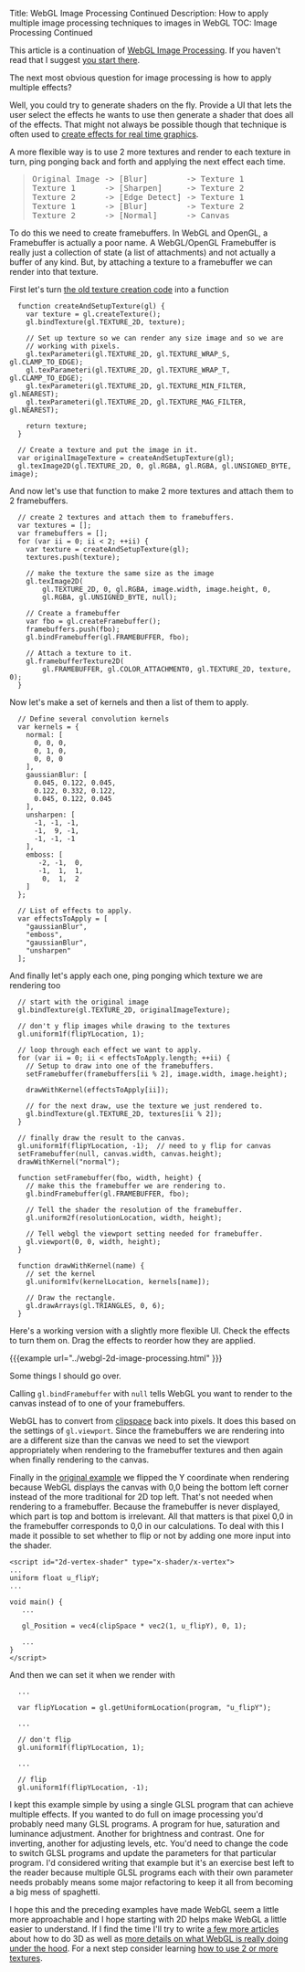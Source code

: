 Title: WebGL Image Processing Continued
Description: How to apply multiple image processing techniques to images in WebGL
TOC: Image Processing Continued


This article is a continuation of [WebGL Image Processing](webgl-image-processing.html).
If you haven't read that I suggest [you start there](webgl-image-processing.html).

The next most obvious question for image processing is how to apply multiple effects?

Well, you could try to generate shaders on the fly.  Provide a UI that
lets the user select the effects he wants to use then generate a shader
that does all of the effects.  That might not always be possible though
that technique is often used to [create effects for real time
graphics](http://www.youtube.com/watch?v=cQUn0Zeh-0Q).

A more flexible way is to use 2 more textures and render to each texture
in turn, ping ponging back and forth and applying the next effect each
time.

<blockquote><pre>Original Image -&gt; [Blur]        -&gt; Texture 1
Texture 1      -&gt; [Sharpen]     -&gt; Texture 2
Texture 2      -&gt; [Edge Detect] -&gt; Texture 1
Texture 1      -&gt; [Blur]        -&gt; Texture 2
Texture 2      -&gt; [Normal]      -&gt; Canvas</pre></blockquote>

To do this we need to create framebuffers.  In WebGL and OpenGL, a
Framebuffer is actually a poor name.  A WebGL/OpenGL Framebuffer is really
just a collection of state (a list of attachments) and not actually a
buffer of any kind.  But, by attaching a texture to a framebuffer we can
render into that texture.

First let's turn [the old texture creation
code](webgl-image-processing.html) into a function

```
  function createAndSetupTexture(gl) {
    var texture = gl.createTexture();
    gl.bindTexture(gl.TEXTURE_2D, texture);

    // Set up texture so we can render any size image and so we are
    // working with pixels.
    gl.texParameteri(gl.TEXTURE_2D, gl.TEXTURE_WRAP_S, gl.CLAMP_TO_EDGE);
    gl.texParameteri(gl.TEXTURE_2D, gl.TEXTURE_WRAP_T, gl.CLAMP_TO_EDGE);
    gl.texParameteri(gl.TEXTURE_2D, gl.TEXTURE_MIN_FILTER, gl.NEAREST);
    gl.texParameteri(gl.TEXTURE_2D, gl.TEXTURE_MAG_FILTER, gl.NEAREST);

    return texture;
  }

  // Create a texture and put the image in it.
  var originalImageTexture = createAndSetupTexture(gl);
  gl.texImage2D(gl.TEXTURE_2D, 0, gl.RGBA, gl.RGBA, gl.UNSIGNED_BYTE, image);
```

And now let's use that function to make 2 more textures and attach them to
2 framebuffers.

```
  // create 2 textures and attach them to framebuffers.
  var textures = [];
  var framebuffers = [];
  for (var ii = 0; ii < 2; ++ii) {
    var texture = createAndSetupTexture(gl);
    textures.push(texture);

    // make the texture the same size as the image
    gl.texImage2D(
        gl.TEXTURE_2D, 0, gl.RGBA, image.width, image.height, 0,
        gl.RGBA, gl.UNSIGNED_BYTE, null);

    // Create a framebuffer
    var fbo = gl.createFramebuffer();
    framebuffers.push(fbo);
    gl.bindFramebuffer(gl.FRAMEBUFFER, fbo);

    // Attach a texture to it.
    gl.framebufferTexture2D(
        gl.FRAMEBUFFER, gl.COLOR_ATTACHMENT0, gl.TEXTURE_2D, texture, 0);
  }
```

Now let's make a set of kernels and then a list of them to apply.

```
  // Define several convolution kernels
  var kernels = {
    normal: [
      0, 0, 0,
      0, 1, 0,
      0, 0, 0
    ],
    gaussianBlur: [
      0.045, 0.122, 0.045,
      0.122, 0.332, 0.122,
      0.045, 0.122, 0.045
    ],
    unsharpen: [
      -1, -1, -1,
      -1,  9, -1,
      -1, -1, -1
    ],
    emboss: [
       -2, -1,  0,
       -1,  1,  1,
        0,  1,  2
    ]
  };

  // List of effects to apply.
  var effectsToApply = [
    "gaussianBlur",
    "emboss",
    "gaussianBlur",
    "unsharpen"
  ];
```

And finally let's apply each one, ping ponging which texture we are rendering too

```
  // start with the original image
  gl.bindTexture(gl.TEXTURE_2D, originalImageTexture);

  // don't y flip images while drawing to the textures
  gl.uniform1f(flipYLocation, 1);

  // loop through each effect we want to apply.
  for (var ii = 0; ii < effectsToApply.length; ++ii) {
    // Setup to draw into one of the framebuffers.
    setFramebuffer(framebuffers[ii % 2], image.width, image.height);

    drawWithKernel(effectsToApply[ii]);

    // for the next draw, use the texture we just rendered to.
    gl.bindTexture(gl.TEXTURE_2D, textures[ii % 2]);
  }

  // finally draw the result to the canvas.
  gl.uniform1f(flipYLocation, -1);  // need to y flip for canvas
  setFramebuffer(null, canvas.width, canvas.height);
  drawWithKernel("normal");

  function setFramebuffer(fbo, width, height) {
    // make this the framebuffer we are rendering to.
    gl.bindFramebuffer(gl.FRAMEBUFFER, fbo);

    // Tell the shader the resolution of the framebuffer.
    gl.uniform2f(resolutionLocation, width, height);

    // Tell webgl the viewport setting needed for framebuffer.
    gl.viewport(0, 0, width, height);
  }

  function drawWithKernel(name) {
    // set the kernel
    gl.uniform1fv(kernelLocation, kernels[name]);

    // Draw the rectangle.
    gl.drawArrays(gl.TRIANGLES, 0, 6);
  }
```

Here's a working version with a slightly more flexible UI.  Check the
effects to turn them on.  Drag the effects to reorder how they are
applied.

{{{example url="../webgl-2d-image-processing.html" }}}

Some things I should go over.

Calling <code>gl.bindFramebuffer</code> with <code>null</code> tells WebGL
you want to render to the canvas instead of to one of your framebuffers.

WebGL has to convert from [clipspace](webgl-fundamentals.html) back into
pixels.  It does this based on the settings of <code>gl.viewport</code>.
Since the framebuffers we are rendering into are a different size than the
canvas we need to set the viewport appropriately when rendering to the
framebuffer textures and then again when finally rendering to the canvas.

Finally in the [original example](webgl-fundamentals.html) we flipped the
Y coordinate when rendering because WebGL displays the canvas with 0,0
being the bottom left corner instead of the more traditional for 2D top
left.  That's not needed when rendering to a framebuffer.  Because the
framebuffer is never displayed, which part is top and bottom is
irrelevant.  All that matters is that pixel 0,0 in the framebuffer
corresponds to 0,0 in our calculations.  To deal with this I made it
possible to set whether to flip or not by adding one more input into the
shader.

```
<script id="2d-vertex-shader" type="x-shader/x-vertex">
...
uniform float u_flipY;
...

void main() {
   ...

   gl_Position = vec4(clipSpace * vec2(1, u_flipY), 0, 1);

   ...
}
</script>
```

And then we can set it when we render with

```
  ...

  var flipYLocation = gl.getUniformLocation(program, "u_flipY");

  ...

  // don't flip
  gl.uniform1f(flipYLocation, 1);

  ...

  // flip
  gl.uniform1f(flipYLocation, -1);

```

I kept this example simple by using a single GLSL program that can achieve
multiple effects.  If you wanted to do full on image processing you'd
probably need many GLSL programs.  A program for hue, saturation and
luminance adjustment.  Another for brightness and contrast.  One for
inverting, another for adjusting levels, etc.  You'd need to change the
code to switch GLSL programs and update the parameters for that particular
program.  I'd considered writing that example but it's an exercise best
left to the reader because multiple GLSL programs each with their own
parameter needs probably means some major refactoring to keep it all from
becoming a big mess of spaghetti.

I hope this and the preceding examples have made WebGL seem a little more
approachable and I hope starting with 2D helps make WebGL a little easier
to understand.  If I find the time I'll try to write [a few more
articles](webgl-2d-translation.html) about how to do 3D as well as [more details on what WebGL is really doing under the hood](webgl-how-it-works.html).  For a next step
consider learning [how to use 2 or more textures](webgl-2-textures.html).


